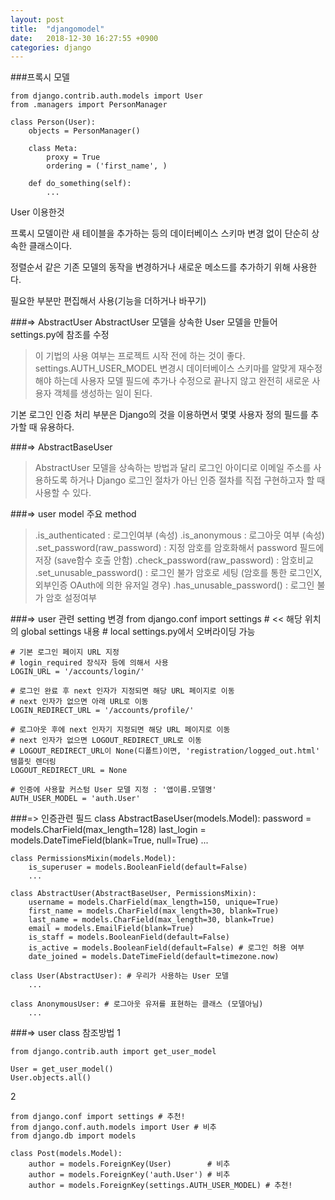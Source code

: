 ```yaml
---
layout: post
title:  "djangomodel"
date:   2018-12-30 16:27:55 +0900
categories: django
---
```

###프록시 모델

    from django.contrib.auth.models import User
    from .managers import PersonManager

    class Person(User):
        objects = PersonManager()

        class Meta:
            proxy = True
            ordering = ('first_name', )

        def do_something(self):
            ...
User 이용한것

프록시 모델이란 새 테이블을 추가하는 등의 데이터베이스 스키마 변경 없이 단순히 상속한 클래스이다.

정렬순서 같은 기존 모델의 동작을 변경하거나 새로운 메소드를 추가하기 위해 사용한다.

필요한 부분만 편집해서 사용(기능을 더하거나 바꾸기)

###=>  AbstractUser
AbstractUser 모델을 상속한 User 모델을 만들어 settings.py에 참조를 수정
>이 기법의 사용 여부는 프로젝트 시작 전에 하는 것이 좋다.
> settings.AUTH_USER_MODEL 변경시 데이터베이스 스키마를 알맞게 재수정해야 하는데 사용자 모델 필드에 추가나 수정으로 끝나지 않고 완전히 새로운 사용자 객체를 생성하는 일이 된다.

기본 로그인 인증 처리 부분은 Django의 것을 이용하면서 몇몇 사용자 정의 필드를 추가할 때 유용하다.


###=>  AbstractBaseUser

>AbstractUser 모델을 상속하는 방법과 달리 로그인 아이디로 이메일 주소를 사용하도록 하거나 Django 로그인 절차가 아닌 인증 절차를 직접 구현하고자 할 때 사용할 수 있다.





###=>  user model 주요 method
>.is_authenticated : 로그인여부 (속성)
.is_anonymous : 로그아웃 여부 (속성)
.set_password(raw_password) : 지정 암호를 암호화해서 password 필드에 저장 (save함수 호출 안함)
.check_password(raw_password) : 암호비교
.set_unusable_password() : 로그인 불가 암호로 세팅 (암호를 통한 로그인X, 외부인증 OAuth에 의한 유저일 경우)
.has_unusable_password() : 로그인 불가 암호 설정여부

###=>  user 관련 setting 변경
    from django.conf import settings # << 해당 위치의 global settings 내용
    # local settings.py에서 오버라이딩 가능

    # 기본 로그인 페이지 URL 지정
    # login_required 장식자 등에 의해서 사용
    LOGIN_URL = '/accounts/login/'

    # 로그인 완료 후 next 인자가 지정되면 해당 URL 페이지로 이동
    # next 인자가 없으면 아래 URL로 이동
    LOGIN_REDIRECT_URL = '/accounts/profile/'

    # 로그아웃 후에 next 인자기 지정되면 해당 URL 페이지로 이동
    # next 인자가 없으면 LOGOUT_REDIRECT_URL로 이동
    # LOGOUT_REDIRECT_URL이 None(디폴트)이면, 'registration/logged_out.html' 템플릿 렌더링
    LOGOUT_REDIRECT_URL = None

    # 인증에 사용할 커스텀 User 모델 지정 : '앱이름.모델명'
    AUTH_USER_MODEL = 'auth.User'

###=>  인증관련 필드
    class AbstractBaseUser(models.Model):
        password = models.CharField(max_length=128)
        last_login = models.DateTimeField(blank=True, null=True)
        ...

    class PermissionsMixin(models.Model):
        is_superuser = models.BooleanField(default=False)
        ...

    class AbstractUser(AbstractBaseUser, PermissionsMixin):
        username = models.CharField(max_length=150, unique=True)
        first_name = models.CharField(max_length=30, blank=True)  
        last_name = models.CharField(max_length=30, blank=True)
        email = models.EmailField(blank=True)
        is_staff = models.BooleanField(default=False)
        is_active = models.BooleanField(default=False) # 로그인 허용 여부
        date_joined = models.DateTimeField(default=timezone.now)

    class User(AbstractUser): # 우리가 사용하는 User 모델
        ...

    class AnonymousUser: # 로그아웃 유저를 표현하는 클래스 (모델아님)
        ...

###=>  user class 참조방법
1

    from django.contrib.auth import get_user_model

    User = get_user_model()
    User.objects.all()

2

    from django.conf import settings # 추천!
    from django.conf.auth.models import User # 비추
    from django.db import models

    class Post(models.Model):
        author = models.ForeignKey(User) 		# 비추
        author = models.ForeignKey('auth.User') # 비추
        author = models.ForeignKey(settings.AUTH_USER_MODEL) # 추천!



